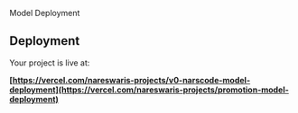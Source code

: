  Model Deployment

## Deployment

Your project is live at:

**[https://vercel.com/nareswaris-projects/v0-narscode-model-deployment](https://vercel.com/nareswaris-projects/promotion-model-deployment)**
